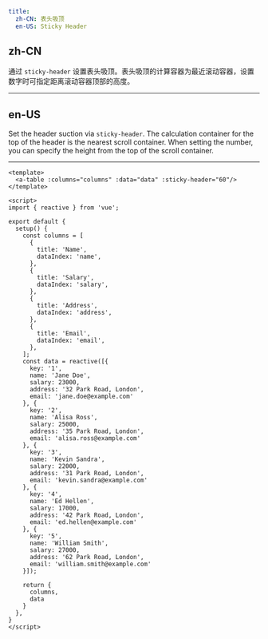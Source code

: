 ```yaml
title:
  zh-CN: 表头吸顶
  en-US: Sticky Header
```

## zh-CN

通过 `sticky-header` 设置表头吸顶。表头吸顶的计算容器为最近滚动容器，设置数字时可指定距离滚动容器顶部的高度。

---

## en-US

Set the header suction via `sticky-header`. The calculation container for the top of the header is the nearest scroll container. When setting the number, you can specify the height from the top of the scroll container.

---

```vue
<template>
  <a-table :columns="columns" :data="data" :sticky-header="60"/>
</template>

<script>
import { reactive } from 'vue';

export default {
  setup() {
    const columns = [
      {
        title: 'Name',
        dataIndex: 'name',
      },
      {
        title: 'Salary',
        dataIndex: 'salary',
      },
      {
        title: 'Address',
        dataIndex: 'address',
      },
      {
        title: 'Email',
        dataIndex: 'email',
      },
    ];
    const data = reactive([{
      key: '1',
      name: 'Jane Doe',
      salary: 23000,
      address: '32 Park Road, London',
      email: 'jane.doe@example.com'
    }, {
      key: '2',
      name: 'Alisa Ross',
      salary: 25000,
      address: '35 Park Road, London',
      email: 'alisa.ross@example.com'
    }, {
      key: '3',
      name: 'Kevin Sandra',
      salary: 22000,
      address: '31 Park Road, London',
      email: 'kevin.sandra@example.com'
    }, {
      key: '4',
      name: 'Ed Hellen',
      salary: 17000,
      address: '42 Park Road, London',
      email: 'ed.hellen@example.com'
    }, {
      key: '5',
      name: 'William Smith',
      salary: 27000,
      address: '62 Park Road, London',
      email: 'william.smith@example.com'
    }]);

    return {
      columns,
      data
    }
  },
}
</script>
```
